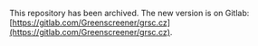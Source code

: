 This repository has been archived. The new version is on Gitlab:
[https://gitlab.com/Greenscreener/grsc.cz](https://gitlab.com/Greenscreener/grsc.cz).
